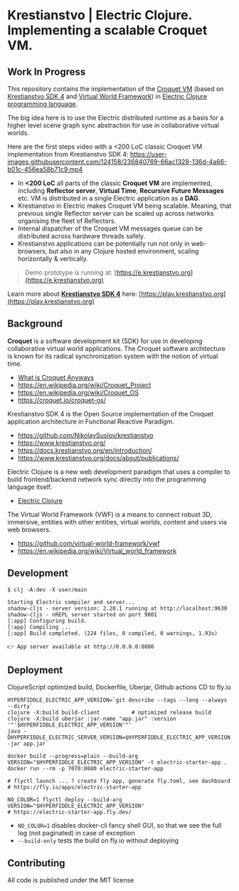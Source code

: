 # Krestianstvo | Electric Clojure. Implementing a scalable Croquet VM.

## Work In Progress

This repository contains the implementation of the [Croquet VM](https://en.wikipedia.org/wiki/Croquet_OS) (based on [Krestianstvo SDK 4](https://github.com/NikolaySuslov/krestianstvo) and [Virtual World Framework](https://github.com/virtual-world-framework/vwf)) in [Electric Clojure programming language](https://github.com/hyperfiddle/electric).

The big idea here is to use the Electric distributed runtime as a basis for a higher level scene graph sync abstraction for use in collaborative virtual worlds.

Here are the first steps video with a <200 LoC classic Croquet VM implementation from Krestianstvo SDK 4:
https://user-images.githubusercontent.com/124158/236840769-66ac1328-136d-4a66-b01c-456ea58b71c9.mp4

* In **<200 LoC** all parts of the classic **Croquet VM** are implemented, including **Reflector server**, **Virtual Time**, **Recursive Future Messages** etc. VM is distributed in a single Electric application as a **DAG**.
* Krestianstvo in Electric makes Croquet VM being scalable. Meaning, that previous single Reflector server can be scaled up across networks organising the fleet of Reflectors.
* Internal dispatcher of the Croquet VM messages queue can be distributed across hardware threads safely.
* Krestianstvo applications can be potentially run not only in web-browsers, but also in any Clojure hosted environment, scaling horizontally & vertically.

> Demo prototype is running at: [https://e.krestianstvo.org](https://e.krestianstvo.org)

Learn more about [**Krestianstvo SDK 4**](https://github.com/NikolaySuslov/krestianstvo-playground) here: [https://play.krestianstvo.org](https://play.krestianstvo.org)

## Background

**Croquet** is a software development kit (SDK) for use in developing collaborative virtual world applications. The Croquet software architecture is known for its radical synchronization system with the notion of virtual time.

* [What is Croquet Anyways](https://blog.codefrau.net/2021/08/what-is-croquet-anyways.html)
* https://en.wikipedia.org/wiki/Croquet_Project
* https://en.wikipedia.org/wiki/Croquet_OS
* https://croquet.io/croquet-os/

Krestianstvo SDK 4 is the Open Source implementation of the Croquet application architecture in Functional Reactive Paradigm.

* https://github.com/NikolaySuslov/krestianstvo
* https://www.krestianstvo.org/
* https://docs.krestianstvo.org/en/introduction/
* https://www.krestianstvo.org/docs/about/publications/

Electric Clojure is a new web development paradigm that uses a compiler to build frontend/backend network sync directly into the programming language itself.

* [Electric Clojure](https://github.com/hyperfiddle/electric)

The Virtual World Framework (VWF) is a means to connect robust 3D, immersive, entities with other entities, virtual worlds, content and users via web browsers. 
* https://github.com/virtual-world-framework/vwf
* https://en.wikipedia.org/wiki/Virtual_world_framework

## Development

```
$ clj -A:dev -X user/main

Starting Electric compiler and server...
shadow-cljs - server version: 2.20.1 running at http://localhost:9630
shadow-cljs - nREPL server started on port 9001
[:app] Configuring build.
[:app] Compiling ...
[:app] Build completed. (224 files, 0 compiled, 0 warnings, 1.93s)

👉 App server available at http://0.0.0.0:8080
```

## Deployment

ClojureScript optimized build, Dockerfile, Uberjar, Github actions CD to fly.io

```
HYPERFIDDLE_ELECTRIC_APP_VERSION=`git describe --tags --long --always --dirty`
clojure -X:build build-client          # optimized release build
clojure -X:build uberjar :jar-name "app.jar" :version '"'$HYPERFIDDLE_ELECTRIC_APP_VERSION'"'
java -DHYPERFIDDLE_ELECTRIC_SERVER_VERSION=$HYPERFIDDLE_ELECTRIC_APP_VERSION -jar app.jar
```

```
docker build --progress=plain --build-arg VERSION="$HYPERFIDDLE_ELECTRIC_APP_VERSION" -t electric-starter-app .
docker run --rm -p 7070:8080 electric-starter-app
```

```
# flyctl launch ... ? create fly app, generate fly.toml, see dashboard
# https://fly.io/apps/electric-starter-app

NO_COLOR=1 flyctl deploy --build-arg VERSION="$HYPERFIDDLE_ELECTRIC_APP_VERSION"
# https://electric-starter-app.fly.dev/
```

- `NO_COLOR=1` disables docker-cli fancy shell GUI, so that we see the full log (not paginated) in case of exception
- `--build-only` tests the build on fly.io without deploying


## Contributing

All code is published under the MIT license